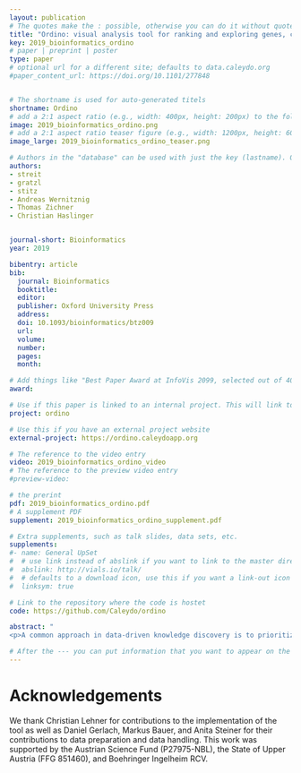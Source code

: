 ```yaml
---
layout: publication
# The quotes make the : possible, otherwise you can do it without quotes
title: "Ordino: visual analysis tool for ranking and exploring genes, cell lines, and tissue samples"
key: 2019_bioinformatics_ordino
# paper | preprint | poster
type: paper
# optional url for a different site; defaults to data.caleydo.org
#paper_content_url: https://doi.org/10.1101/277848


# The shortname is used for auto-generated titels
shortname: Ordino
# add a 2:1 aspect ratio (e.g., width: 400px, height: 200px) to the folder /assets/images/papers/
image: 2019_bioinformatics_ordino.png
# add a 2:1 aspect ratio teaser figure (e.g., width: 1200px, height: 600px) to the folder /assets/images/papers/
image_large: 2019_bioinformatics_ordino_teaser.png

# Authors in the "database" can be used with just the key (lastname). Others can be written properly.
authors:
- streit
- gratzl
- stitz
- Andreas Wernitznig
- Thomas Zichner
- Christian Haslinger


journal-short: Bioinformatics
year: 2019

bibentry: article
bib:
  journal: Bioinformatics
  booktitle: 
  editor: 
  publisher: Oxford University Press
  address: 
  doi: 10.1093/bioinformatics/btz009
  url: 
  volume: 
  number: 
  pages: 
  month: 

# Add things like "Best Paper Award at InfoVis 2099, selected out of 4000 submissions"
award:

# Use if this paper is linked to an internal project. This will link to the project site
project: ordino

# Use this if you have an external project website
external-project: https://ordino.caleydoapp.org

# The reference to the video entry
video: 2019_bioinformatics_ordino_video
# The reference to the preview video entry
#preview-video:

# the prerint
pdf: 2019_bioinformatics_ordino.pdf
# A supplement PDF
supplement: 2019_bioinformatics_ordino_supplement.pdf

# Extra supplements, such as talk slides, data sets, etc.
supplements:
#- name: General UpSet
#  # use link instead of abslink if you want to link to the master directory
#  abslink: http://vials.io/talk/
#  # defaults to a download icon, use this if you want a link-out icon
#  linksym: true

# Link to the repository where the code is hostet
code: https://github.com/Caleydo/ordino

abstract: "
<p>A common approach in data-driven knowledge discovery is to prioritize a collection of items, such as genes, cell lines, and tissue samples, based on a rich set of experimental data and metadata. Applications include, for instance, selecting the most appropriate cell line for an experiment or identifying genes that could serve as potential drug targets or biomarkers. This can be challenging due to the heterogeneity and size of the data as well as the fact that multiple attributes need to be considered in combination. Advanced visual exploration tools – going beyond static spreadsheet tools such as Microsoft Excel – are needed to aid this prioritization process. To address this task, we developed Ordino, an open-source, web-based visual analysis tool for flexible ranking, filtering, and exploring of cancer genomics data.</p>"

# After the --- you can put information that you want to appear on the website using markdown formatting or HTML. A good example are acknowledgements, extra references, an erratum, etc.
---
```



# Acknowledgements

We thank Christian Lehner for contributions to the implementation of the tool as well as Daniel Gerlach, Markus Bauer, and Anita Steiner for their contributions to data preparation and data handling. This work was supported by the Austrian Science Fund (P27975-NBL), the State of Upper Austria (FFG 851460), and Boehringer Ingelheim RCV. 
